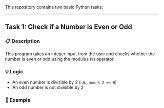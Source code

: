 This repository contains two basic Python tasks:

---

## Task 1: Check if a Number is Even or Odd

### 📋 Description
This program takes an integer input from the user and checks whether the number is even or odd using the modulus (`%`) operator.

### 💡 Logic
- An even number is divisible by 2 (i.e., `num % 2 == 0`)
- An odd number is not divisible by 2

### 🧪 Example
